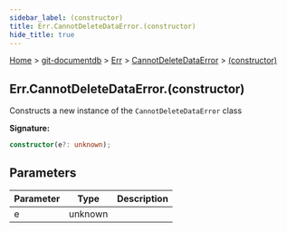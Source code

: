```yaml
---
sidebar_label: (constructor)
title: Err.CannotDeleteDataError.(constructor)
hide_title: true
---
```


[Home](./index.md) &gt; [git-documentdb](./git-documentdb.md) &gt; [Err](./git-documentdb.err.md) &gt; [CannotDeleteDataError](./git-documentdb.err.cannotdeletedataerror.md) &gt; [(constructor)](./git-documentdb.err.cannotdeletedataerror._constructor_.md)

## Err.CannotDeleteDataError.(constructor)

Constructs a new instance of the `CannotDeleteDataError` class

<b>Signature:</b>

```typescript
constructor(e?: unknown);
```

## Parameters

|  Parameter | Type | Description |
|  --- | --- | --- |
|  e | unknown |  |

